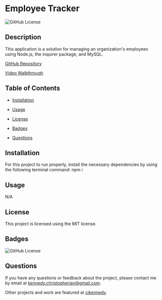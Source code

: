 # Employee Tracker
  ![GitHub License](https://img.shields.io/badge/license-MIT-yellow.svg)

  ## Description

  This application is a solution for managing an organization's employees using Node.js, the inquirer package, and MySQL. 

  [GitHub Repository](https://github.com/cikennedy/employee-tracker)

  [Video Walkthrough](www.youtube.com)

  ## Table of Contents

  * [Installation](#installation)

  * [Usage](#usage)
  
  * [License](#license)

  * [Badges](#badges)

  * [Questions](#questions)

  ## Installation

  For this project to run properly, install the necessary dependencies by using the following terminal command: npm i

  ## Usage

  N/A

  ## License

  This project is licensed using the MIT license.

  ## Badges

  ![GitHub License](https://img.shields.io/badge/license-MIT-yellow.svg)

  ## Questions

  If you have any questions or feedback about the project, please contact me by email at [kennedy.christopherian@gmail.com](mailto:kennedy.christopherian@gmail.com). 

  Other projects and work are featured at [cikennedy](https://github.com/cikennedy).

